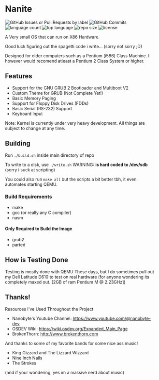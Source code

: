 # Nanite
![GitHub Issues or Pull Requests by label](https://img.shields.io/github/issues/PKM74/Nanite)
![GitHub Commits](https://img.shields.io/github/commit-activity/t/PKM74/Nanite)
![language count](https://img.shields.io/github/languages/count/PKM74/Nanite)
![top language](https://img.shields.io/github/languages/top/PKM74/Nanite)
![repo size](https://img.shields.io/github/repo-size/PKM74/Nanite)
![license](https://img.shields.io/github/license/PKM74/Nanite)

A Very small OS that can run on X86 Hardware.

Good luck figuring out the spagetti code i write... (sorry not sorry ;D)

Designed for older computers such as a Pentium (i586) Class Machine.
I however would recomend atleast a Pentium 2 Class System or higher.

## Features
- Support for the GNU GRUB 2 Bootloader and Multiboot V2
- Custom Theme for GRUB (Not Complete Yet!)
- Basic Memory Paging
- Support for Floppy Disk Drives (FDDs)
- Basic Serial (RS-232) Support
- Keyboard Input

Note: Kernel is currently under very heavy development.
All things are subject to change at any time.

## Building
Run `./build.sh` inside main directory of repo

To write to a disk, use `./write.sh` WARNING: **is hard coded to /dev/sdb** (sorry i suck at scripting)

You could also run `make all` but the scripts a bit better tbh, it even automates starting QEMU.

### Build Requirements
- make
- gcc (or really any C compiler)
- nasm

#### Only Required to Build the Image

- grub2
- parted

## How is Testing Done
Testing is mostly done with QEMU These days, but I do sometimes pull out my Dell Latitude D610 to test on real hardware (for anyone wondering its completely maxed out. [2GB of ram Pentium M @ 2.23GHz])

## Thanks! 
Resources I've Used Throughout the Project
- Nanobyte's Youtube Channel: https://www.youtube.com/@nanobyte-dev
- OSDEV Wiki: https://wiki.osdev.org/Expanded_Main_Page
- BrokenThorn: http://www.brokenthorn.com

And thanks to some of my favorite bands for some nice ass music!
- King Gizzard and The Lizzard Wizzard
- Nine Inch Nails
- The Strokes

(and if your wondering, yes im a massive nerd about music)